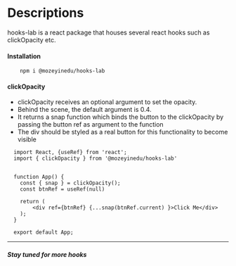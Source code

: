 # Descriptions

hooks-lab is a react package that houses several react hooks such as clickOpacity etc.

#### Installation
```
    npm i @mozeyinedu/hooks-lab
```

#### clickOpacity

* clickOpacity receives an optional argument to set the opacity.
* Behind the scene, the default argument is 0.4.
* It returns a snap function which binds the button to the clickOpacity by passing the button ref as argument to the function
* The div should be styled as a real button for this functionality to become visible

```
  import React, {useRef} from 'react';
  import { clickOpacity } from '@mozeyinedu/hooks-lab'


  function App() {
    const { snap } = clickOpacity();
    const btnRef = useRef(null)
  
    return (
        <div ref={btnRef} {...snap(btnRef.current) }>Click Me</div>
    );
  }

  export default App;

```
-----------------------------------------------------------------------


##### Stay tuned for more hooks